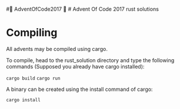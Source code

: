 #🎄 AdventOfCode2017 🎄 #
 Advent Of Code 2017 rust solutions
 
 # Compiling
 
 All advents may be compiled using cargo.
 
 To compile, head to the rust_solution directory and type the following commands (Supposed you already have cargo installed):
 
 `cargo build`
 `cargo run`
 
 A binary can be created using the install command of cargo:
 
 `cargo install`
